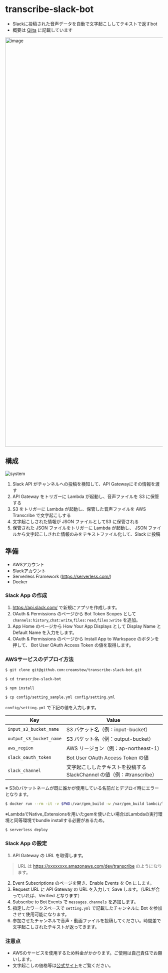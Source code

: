 # transcribe-slack-bot
 - Slackに投稿された音声データを自動で文字起こししてテキストで返すbot
 - 概要は [Qiita](https://qiita.com/bSRATulen2N90kL/items/f061a6a1a604dfbf989d) に記載しています
 
 <img width="1306" alt="image" src="https://user-images.githubusercontent.com/41504352/76675207-575a8180-65fa-11ea-9ba2-7ba3ec7e27f8.png">

## 構成

![system](https://user-images.githubusercontent.com/41504352/76675220-71945f80-65fa-11ea-86fb-cd268c28524b.png)

1. Slack API がチャンネルへの投稿を検知して、API Gatewayにその情報を渡す
2. API Gateway をトリガーに Lambda が起動し、音声ファイルを S3 に保管する
3. S3 をトリガーに Lambda が起動し、保管した音声ファイルを AWS Transcribe で文字起こしする
4. 文字起こしされた情報が JSON ファイルとしてS3 に保管される
5. 保管された JSON ファイルをトリガーに Lambda が起動し、 JSON ファイルから文字起こしされた情報のみをテキストファイル化して、Slack に投稿

## 準備
 - AWSアカウント
 - Slackアカウント
 - Serverless Framework (https://serverless.com/)
 - Docker

### Slack App の作成
1. https://api.slack.com/ で新規にアプリを作成します。
2. OAuth & Permissions のページから Bot Token Scopes として`channels:history`,`chat:write`,`files:read`,`files:write` を追加。
3. App Home のページから How Your App Displays として Display Name と Default Name を入力をします。
4. OAuth & Permissions のページから Install App to Warkspace のボタンを押して、 Bot User OAuth Access Token の値を取得します。

### AWSサービスのデプロイ方法

```bash
$ git clone git@github.com:creamstew/transcribe-slack-bot.git
```

```bash
$ cd transcribe-slack-bot
```

```bash
$ npm install
```

```bash
$ cp config/setting_sample.yml config/setting.yml
```

`config/setting.yml` で下記の値を入力します。

| Key | Value |
|------|-------|
| `input_s3_bucket_name` | S3 バケット名（例：input-bucket） |
| `output_s3_bucket_name` | S3 バケット名（例：output-bucket） |
| `aws_region` | AWS リージョン（例：ap-northeast-1） |
| `slack_oauth_token` | Bot User OAuth Access Token の値 |
| `slack_channel` | 文字起こししたテキストを投稿するSlackChannel の値（例：#transcribe） |

※ S3のバケットネームが既に誰かが使用している名前だとデプロイ時にエラーとなります。

```bash
$ docker run --rm -it -v $PWD:/var/gem_build -w /var/gem_build lambci/lambda:build-ruby2.5 bundle install --path vendor/bundle
```
※LambdaでNative_Extensionsを用いたgemを使いたい場合はLambdaの実行環境と同等環境でbundle installする必要があるため。

```bash
$ serverless deploy
```

### Slack App の設定

1. API Gateway の URL を取得します。

> URL は https://xxxxxxxx.amazonaws.com/dev/transcribe のようになります。

2. Event Subscriptions のページを開き、Enable Events を On にします。
3. Request URL に API Gateway の URL を入力して Save します。（URLが合っていれば、Verified となります）
4. Subscribe to Bot Events で `messages.channels` を追加します。
5. 指定したワークスペースで `setting.yml` で記載したチャンネルに Bot を参加させて使用可能になります。
6. 参加させたチャンネルで音声・動画ファイルを投稿してください。時間差で文字起こしされたテキストが返ってきます。

### 注意点

 - AWSのサービスを使用するため料金がかかります。ご使用は自己責任でお願いします。
 - 文字起こしの価格等は[公式サイト](https://aws.amazon.com/jp/transcribe/)をご覧ください。
